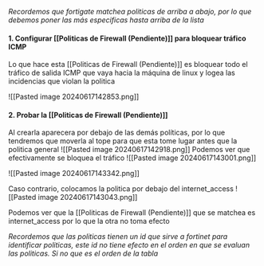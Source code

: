 
*Recordemos que fortigate matchea politicas de arriba a abajo, por lo que debemos poner las más especificas hasta arriba de la lista*

#### 1. Configurar [[Politicas de Firewall (Pendiente)]] para bloquear tráfico ICMP
Lo que hace esta [[Politicas de Firewall (Pendiente)]] es bloquear todo el tráfico de salida ICMP que vaya hacia la máquina de linux y logea las incidencias que violan la politica

![[Pasted image 20240617142853.png]]

#### 2. Probar la [[Politicas de Firewall (Pendiente)]]
Al crearla aparecera por debajo de las demás políticas, por lo que tendremos que moverla al tope para que esta tome lugar antes que la politica general
![[Pasted image 20240617142918.png]]
Podemos ver que efectivamente se bloquea el tráfico
![[Pasted image 20240617143001.png]]


![[Pasted image 20240617143342.png]]


Caso contrario, colocamos la politica por debajo del internet_access
![[Pasted image 20240617143043.png]]

Podemos ver que la [[Politicas de Firewall (Pendiente)]] que se matchea es internet_access por lo que la otra no toma efecto

*Recordemos que las politicas tienen un id que sirve a fortinet para identificar politicas, este id no tiene efecto en el orden en que se evaluan las politicas. Si no que es el orden de la tabla*

